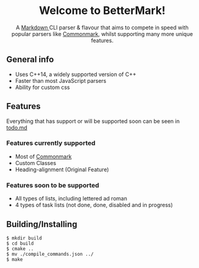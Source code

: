 <h1 align="center">Welcome to BetterMark!</h1>
<div align="center"><p>A <a href="https://en.wikipedia.org/wiki/Markdown"> Markdown </a> CLI parser & flavour that aims to compete in speed with popular parsers like <a href="https://commonmark.org">Commonmark</a>, whilst supporting many more unique features.</p></div>

## General info

- Uses C++14, a widely supported version of C++
- Faster than most JavaScript parsers
- Ability for custom css 

## Features

Everything that has support or will be supported soon can be seen in [todo.md]()

### Features currently supported

- Most of [Commonmark](https://commonmark.org)
- Custom Classes
- Heading-alignment (Original Feature)

### Features soon to be supported

- All types of lists, including lettered ad roman
- 4 types of task lists (not done, done, disabled and in progress)

## Building/Installing

```
$ mkdir build
$ cd build
$ cmake ..
$ mv ./compile_commands.json ../ 
$ make
```

